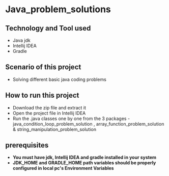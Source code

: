 # Java_problem_solutions
## Technology and Tool used

- Java jdk
- Intellij IDEA
- Gradle

## Scenario of this project

- Solving different basic java coding problems

## How to run this project

- Download the zip file and extract it
- Open the project file in Intellij IDEA 
- Run the .java classes one by one from the 3 packages
                - java_condition_loop_problem_solution
                , array_function_problem_solution & 
                 string_manipulation_problem_solution
 

## prerequisites
- **You must have jdk, Intellij IDEA and gradle installed in your system**
- **JDK_HOME and GRADLE_HOME path variables should be properly configured in local pc's Environment Variables**
